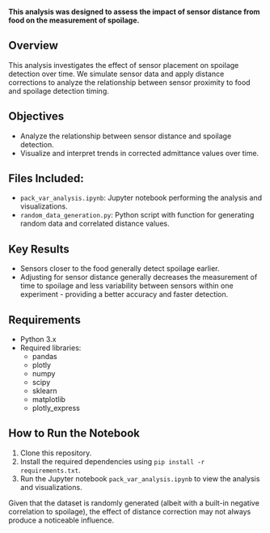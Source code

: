 **This analysis was designed to assess the impact of sensor distance from food on the measurement of spoilage.**

## Overview
This analysis investigates the effect of sensor placement on spoilage detection over time. We simulate sensor data and apply distance corrections to analyze the relationship between sensor proximity to food and spoilage detection timing.

## Objectives
- Analyze the relationship between sensor distance and spoilage detection.
- Visualize and interpret trends in corrected admittance values over time.

## Files Included:
- `pack_var_analysis.ipynb`: Jupyter notebook performing the analysis and visualizations.
- `random_data_generation.py`: Python script with function for generating random data and correlated distance values.

## Key Results
- Sensors closer to the food generally detect spoilage earlier.
- Adjusting for sensor distance generally decreases the measurement of time to spoilage and less variability between sensors within one experiment - providing a better accuracy and faster detection.

## Requirements
- Python 3.x
- Required libraries:
  - pandas
  - plotly
  - numpy
  - scipy
  - sklearn
  - matplotlib
  - plotly_express

## How to Run the Notebook
1. Clone this repository.
2. Install the required dependencies using `pip install -r requirements.txt`.
3. Run the Jupyter notebook `pack_var_analysis.ipynb` to view the analysis and visualizations.


Given that the dataset is randomly generated (albeit with a built-in negative correlation to spoilage), the effect of distance correction may not always produce a noticeable influence.

